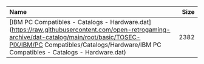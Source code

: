 |Name|Size|
|:---|---:|
|[IBM PC Compatibles - Catalogs - Hardware.dat](https://raw.githubusercontent.com/open-retrogaming-archive/dat-catalog/main/root/basic/TOSEC-PIX/IBM/PC Compatibles/Catalogs/Hardware/IBM PC Compatibles - Catalogs - Hardware.dat)|2382|
